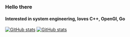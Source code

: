 ### Hello there
#### Interested in system engineering, loves C++, OpenGl, Go
[![GitHub stats](https://github-readme-stats.vercel.app/api?username=stojanov&show_icons=true&theme=dark)](https://github.com/anuraghazra/github-readme-stats)
[![GitHub stats](https://github-readme-stats.vercel.app/api/top-langs/?username=stojanov&theme=dark)](https://github.com/anuraghazra/github-readme-stats)
